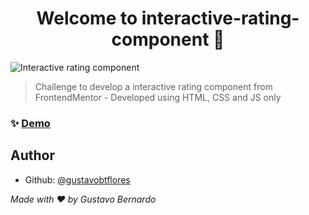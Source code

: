 <h1 align="center">Welcome to interactive-rating-component 👋</h1>

![Interactive rating component](https://i.imgur.com/CcOIor8.png)

> Challenge to develop a interactive rating component from FrontendMentor - Developed using HTML, CSS and JS only

### ✨ [Demo](https://interactive-rating-component-seven.vercel.app/)

## Author

- Github: [@gustavobtflores](https://github.com/gustavobtflores)

_Made with :heart: by Gustavo Bernardo_
